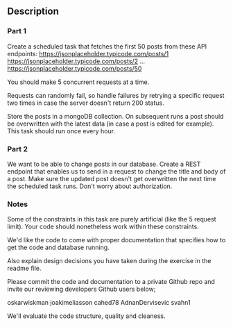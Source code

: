 ## Description

### Part 1

Create a scheduled task that fetches the first 50 posts from these API endpoints:
https://jsonplaceholder.typicode.com/posts/1
https://jsonplaceholder.typicode.com/posts/2
...
https://jsonplaceholder.typicode.com/posts/50

You should make 5 concurrent requests at a time.

Requests can randomly fail, so handle failures by retrying a specific request two times in case the server doesn't return 200 status.

Store the posts in a mongoDB collection. On subsequent runs a post should be overwritten with the latest data (in case a post is edited for example). This task should run once every hour.

### Part 2

We want to be able to change posts in our database. Create a REST endpoint that enables us to send in a request to change the title and body of a post. Make sure the updated post doesn't get overwritten the next time the scheduled task runs. Don't worry about authorization.

### Notes

Some of the constraints in this task are purely artificial (like the 5 request limit). Your code should nonetheless work within these constraints.

We'd like the code to come with proper documentation that specifies how to get the code and database running.

Also explain design decisions you have taken during the exercise in the readme file.

Please commit the code and documentation to a private Github repo and invite our reviewing developers Github users below;

oskarwiskman
joakimeliasson
cahed78
AdnanDervisevic
svahn1

We'll evaluate the code structure, quality and cleaness.
